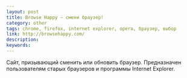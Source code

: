 ```yaml
---
layout: post
title: Browse Happy — смени браузер!
category: other
tags: chrome, firefox, internet explorer, opera, браузер, выбор
link: http://browsehappy.com/
description:
keywords:
---
```


<p>Сайт, призывающий сменить или обновить браузер. Предназначен пользователям старых браузеров и программы Internet Explorer.</p>
